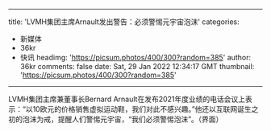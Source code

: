 
---
title: 'LVMH集团主席Arnault发出警告：必须警惕元宇宙泡沫'
categories: 
 - 新媒体
 - 36kr
 - 快讯
headimg: 'https://picsum.photos/400/300?random=385'
author: 36kr
comments: false
date: Sat, 29 Jan 2022 12:34:17 GMT
thumbnail: 'https://picsum.photos/400/300?random=385'
---

<div>   
LVMH集团主席兼董事长Bernard Arnault在发布2021年度业绩的电话会议上表示：“以10欧元的价格销售虚拟运动鞋，我们对此不感兴趣。”他还以互联网诞生之初的泡沫为戒，提醒人们警惕元宇宙，“我们必须警惕泡沫”。（界面）  
</div>
            